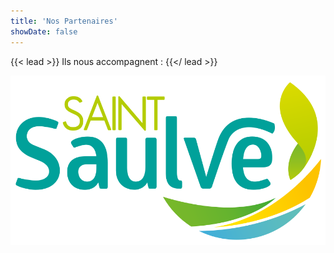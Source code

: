 ```yaml
---
title: 'Nos Partenaires'
showDate: false
---
```


{{< lead >}}
Ils nous accompagnent :
{{</ lead >}}

![Logo Saint Saulve](st_saulve.svg)

